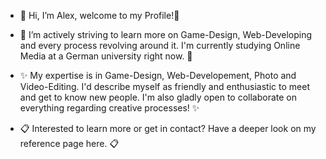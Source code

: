 - 👋 Hi, I’m Alex, welcome to my Profile!👋

- 🌱 I’m actively striving to learn more on Game-Design, Web-Developing and every process revolving around it. I'm currently studying Online Media at a German university right now. 🌱

- ✨ My expertise is in Game-Design, Web-Developement, Photo and Video-Editing. I'd describe myself as friendly and enthusiastic to meet and get to know new people. I'm also gladly open to collaborate on everything regarding creative processes! ✨

- :clipboard: Interested to learn more or get in contact? Have a deeper look on my reference page here. :clipboard:

<!---
Shykaro/Shykaro is a ✨ special ✨ repository because its `README.md` (this file) appears on your GitHub profile.
You can click the Preview link to take a look at your changes.
--->
